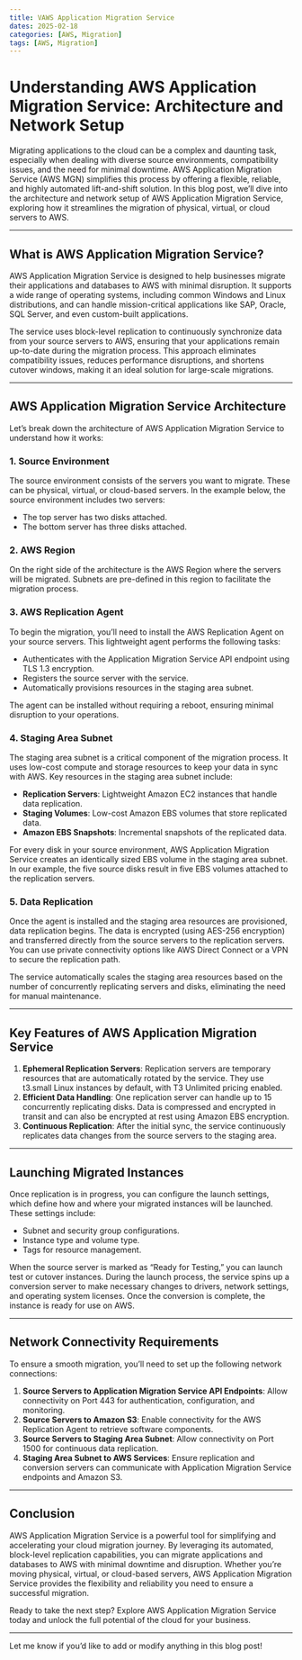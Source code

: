 ```yaml
---
title: VAWS Application Migration Service
dates: 2025-02-18
categories: [AWS, Migration]
tags: [AWS, Migration]
---
```


# Understanding AWS Application Migration Service: Architecture and Network Setup

Migrating applications to the cloud can be a complex and daunting task, especially when dealing with diverse source environments, compatibility issues, and the need for minimal downtime. AWS Application Migration Service (AWS MGN) simplifies this process by offering a flexible, reliable, and highly automated lift-and-shift solution. In this blog post, we’ll dive into the architecture and network setup of AWS Application Migration Service, exploring how it streamlines the migration of physical, virtual, or cloud servers to AWS.

---

## What is AWS Application Migration Service?

AWS Application Migration Service is designed to help businesses migrate their applications and databases to AWS with minimal disruption. It supports a wide range of operating systems, including common Windows and Linux distributions, and can handle mission-critical applications like SAP, Oracle, SQL Server, and even custom-built applications.

The service uses block-level replication to continuously synchronize data from your source servers to AWS, ensuring that your applications remain up-to-date during the migration process. This approach eliminates compatibility issues, reduces performance disruptions, and shortens cutover windows, making it an ideal solution for large-scale migrations.

---

## AWS Application Migration Service Architecture

Let’s break down the architecture of AWS Application Migration Service to understand how it works:

### 1. Source Environment
The source environment consists of the servers you want to migrate. These can be physical, virtual, or cloud-based servers. In the example below, the source environment includes two servers:
- The top server has two disks attached.
- The bottom server has three disks attached.

### 2. AWS Region
On the right side of the architecture is the AWS Region where the servers will be migrated. Subnets are pre-defined in this region to facilitate the migration process.

### 3. AWS Replication Agent
To begin the migration, you’ll need to install the AWS Replication Agent on your source servers. This lightweight agent performs the following tasks:
- Authenticates with the Application Migration Service API endpoint using TLS 1.3 encryption.
- Registers the source server with the service.
- Automatically provisions resources in the staging area subnet.

The agent can be installed without requiring a reboot, ensuring minimal disruption to your operations.

### 4. Staging Area Subnet
The staging area subnet is a critical component of the migration process. It uses low-cost compute and storage resources to keep your data in sync with AWS. Key resources in the staging area subnet include:
- **Replication Servers**: Lightweight Amazon EC2 instances that handle data replication.
- **Staging Volumes**: Low-cost Amazon EBS volumes that store replicated data.
- **Amazon EBS Snapshots**: Incremental snapshots of the replicated data.

For every disk in your source environment, AWS Application Migration Service creates an identically sized EBS volume in the staging area subnet. In our example, the five source disks result in five EBS volumes attached to the replication servers.

### 5. Data Replication
Once the agent is installed and the staging area resources are provisioned, data replication begins. The data is encrypted (using AES-256 encryption) and transferred directly from the source servers to the replication servers. You can use private connectivity options like AWS Direct Connect or a VPN to secure the replication path.

The service automatically scales the staging area resources based on the number of concurrently replicating servers and disks, eliminating the need for manual maintenance.

---

## Key Features of AWS Application Migration Service

1. **Ephemeral Replication Servers**: Replication servers are temporary resources that are automatically rotated by the service. They use t3.small Linux instances by default, with T3 Unlimited pricing enabled.
2. **Efficient Data Handling**: One replication server can handle up to 15 concurrently replicating disks. Data is compressed and encrypted in transit and can also be encrypted at rest using Amazon EBS encryption.
3. **Continuous Replication**: After the initial sync, the service continuously replicates data changes from the source servers to the staging area.

---

## Launching Migrated Instances

Once replication is in progress, you can configure the launch settings, which define how and where your migrated instances will be launched. These settings include:
- Subnet and security group configurations.
- Instance type and volume type.
- Tags for resource management.

When the source server is marked as “Ready for Testing,” you can launch test or cutover instances. During the launch process, the service spins up a conversion server to make necessary changes to drivers, network settings, and operating system licenses. Once the conversion is complete, the instance is ready for use on AWS.

---

## Network Connectivity Requirements

To ensure a smooth migration, you’ll need to set up the following network connections:

1. **Source Servers to Application Migration Service API Endpoints**: Allow connectivity on Port 443 for authentication, configuration, and monitoring.
2. **Source Servers to Amazon S3**: Enable connectivity for the AWS Replication Agent to retrieve software components.
3. **Source Servers to Staging Area Subnet**: Allow connectivity on Port 1500 for continuous data replication.
4. **Staging Area Subnet to AWS Services**: Ensure replication and conversion servers can communicate with Application Migration Service endpoints and Amazon S3.

---

## Conclusion

AWS Application Migration Service is a powerful tool for simplifying and accelerating your cloud migration journey. By leveraging its automated, block-level replication capabilities, you can migrate applications and databases to AWS with minimal downtime and disruption. Whether you’re moving physical, virtual, or cloud-based servers, AWS Application Migration Service provides the flexibility and reliability you need to ensure a successful migration.

Ready to take the next step? Explore AWS Application Migration Service today and unlock the full potential of the cloud for your business.

---

Let me know if you’d like to add or modify anything in this blog post!
